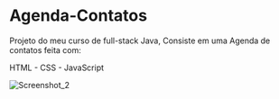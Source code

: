 # Agenda-Contatos

Projeto do meu curso de full-stack Java, Consiste em uma Agenda de contatos feita com:

<p> HTML - CSS - JavaScript

 ![Screenshot_2](https://github.com/CaioAguiar1/Agenda-Contatos/assets/88971985/2be4af15-bf1a-46c2-9f47-2a91412b4188)
